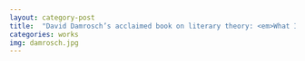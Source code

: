 ```yaml
---
layout: category-post
title:  "David Damrosch’s acclaimed book on literary theory: <em>What Is World Literature?</em>"
categories: works
img: damrosch.jpg
---
```

